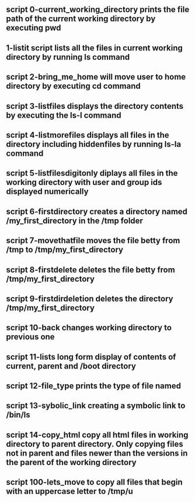 ## script 0-current_working_directory prints the file path of the current working directory by executing pwd

## 1-listit script lists all the files in current working directory by running ls command

## script 2-bring_me_home will move user to home directory by executing cd command

## script 3-listfiles displays the directory contents by executing the ls-l command

## script 4-listmorefiles displays all files in the directory including hiddenfiles by running ls-la command

## script 5-listfilesdigitonly diplays all files in the working directory with user and group ids displayed numerically

## script 6-firstdirectory creates a directory named /my_first_directory in the /tmp folder

## script 7-movethatfile moves the file betty from /tmp to /tmp/my_first_directory

## script 8-firstdelete deletes the file betty from /tmp/my_first_directory

## script 9-firstdirdeletion deletes the directory /tmp/my_first_directory

## script 10-back changes working directory to previous one

## script 11-lists long form display of contents of current, parent and /boot directory

## script 12-file_type prints the type of file named

## script 13-sybolic_link creating a symbolic link to /bin/ls

## script 14-copy_html copy all html files in working directory to parent directory. Only copying files not in parent and files newer than the versions in the parent of the working directory

## script 100-lets_move to copy all files that begin with an uppercase letter to /tmp/u
